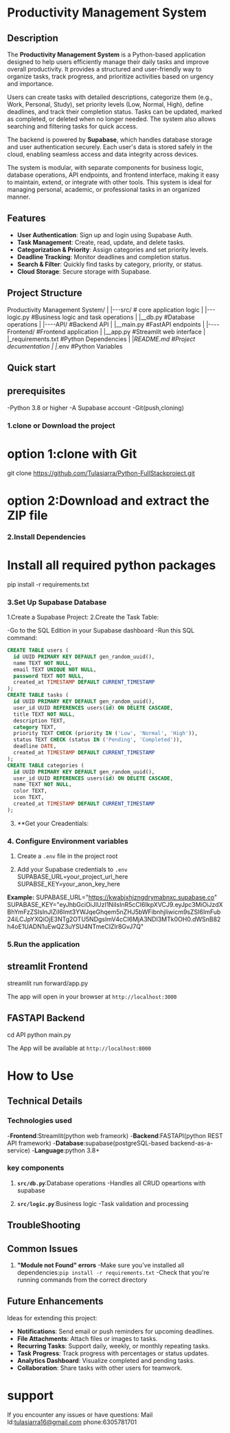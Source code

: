 # Productivity Management System

## Description

The **Productivity Management System** is a Python-based application designed to help users efficiently manage their daily tasks and improve overall productivity. It provides a structured and user-friendly way to organize tasks, track progress, and prioritize activities based on urgency and importance.

Users can create tasks with detailed descriptions, categorize them (e.g., Work, Personal, Study), set priority levels (Low, Normal, High), define deadlines, and track their completion status. Tasks can be updated, marked as completed, or deleted when no longer needed. The system also allows searching and filtering tasks for quick access.

The backend is powered by **Supabase**, which handles database storage and user authentication securely. Each user's data is stored safely in the cloud, enabling seamless access and data integrity across devices.

The system is modular, with separate components for business logic, database operations, API endpoints, and frontend interface, making it easy to maintain, extend, or integrate with other tools. This system is ideal for managing personal, academic, or professional tasks in an organized manner.

## Features

- **User Authentication**: Sign up and login using Supabase Auth.  
- **Task Management**: Create, read, update, and delete tasks.  
- **Categorization & Priority**: Assign categories and set priority levels.  
- **Deadline Tracking**: Monitor deadlines and completion status.  
- **Search & Filter**: Quickly find tasks by category, priority, or status.  
- **Cloud Storage**: Secure storage with Supabase.  

## Project Structure
Productivity Management System/
|
|---src/             # core application logic
|     |---logic.py   #Business logic and task
operations
|     |__db.py       #Database operations
|
|----API/            #Backend API
|     |__main.py     #FastAPI endpoints
|
|----Frontend/       #Frontend application
|      |__app.py     #Streamlit web interface
|
|_requirements.txt  #Python Dependencies
|
|_README.md        #Project decumentation
|
|_.env             #Python Variables


## Quick start

## prerequisites


  -Python 3.8 or higher
  -A Supabase account
  -Git(push,cloning)

### 1.clone or Download the project
# option 1:clone with Git
git clone https://github.com/Tulasiarra/Python-FullStackproject.git

# option 2:Download and extract the ZIP file
### 2.Install Dependencies

# Install all required python packages
pip install -r requirements.txt

### 3.Set Up Supabase Database

  1.Create a Supabase Project:
  2.Create the Task Table:

  -Go to the SQL Edition in your Supabase dashboard
  -Run this SQL command:
  ```sql
  CREATE TABLE users (
    id UUID PRIMARY KEY DEFAULT gen_random_uuid(),
    name TEXT NOT NULL,
    email TEXT UNIQUE NOT NULL,
    password TEXT NOT NULL,
    created_at TIMESTAMP DEFAULT CURRENT_TIMESTAMP
);
CREATE TABLE tasks (
    id UUID PRIMARY KEY DEFAULT gen_random_uuid(),
    user_id UUID REFERENCES users(id) ON DELETE CASCADE,
    title TEXT NOT NULL,
    description TEXT,
    category TEXT,
    priority TEXT CHECK (priority IN ('Low', 'Normal', 'High')),
    status TEXT CHECK (status IN ('Pending', 'Completed')),
    deadline DATE,
    created_at TIMESTAMP DEFAULT CURRENT_TIMESTAMP
);
CREATE TABLE categories (
    id UUID PRIMARY KEY DEFAULT gen_random_uuid(),
    user_id UUID REFERENCES users(id) ON DELETE CASCADE,
    name TEXT NOT NULL,
    color TEXT,         
    icon TEXT,          
    created_at TIMESTAMP DEFAULT CURRENT_TIMESTAMP
);
```
3. **Get your Creadentials:

### 4. Configure Environment variables

1. Create a `.env` file in the project root

2. Add your Supabase credentials to `.env`
SUPABASE_URL=your_project_url_here
SUPABSE_KEY=your_anon_key_here


**Example:**
SUPABASE_URL="https://kwabjxhjzngdrymabnxc.supabase.co"
SUPABASE_KEY="eyJhbGciOiJIUzI1NiIsInR5cCI6IkpXVCJ9.eyJpc3MiOiJzdXBhYmFzZSIsInJlZiI6Imt3YWJqeGhqem5nZHJ5bWFibnhjIiwicm9sZSI6ImFub24iLCJpYXQiOjE3NTg2OTU5NDgsImV4cCI6MjA3NDI3MTk0OH0.dWSnB82h4oE1UADN1uEwQZ3uYSU4NTmeCIZlr8GvJ7Q"

### 5.Run the application

## streamlit Frontend
streamlit run forward/app.py

The app will open in your browser at `http://localhost:3000`

## FASTAPI Backend

cd API
python main.py

The App will be available at `http://localhost:8000`
   

# How to Use
## Technical Details


### Technologies used


-**Frontend**:Streamlit(python web frameork)
-**Backend**:FASTAPI(python REST API framework)
-**Database**:supabase(postgreSQL-based backend-as-a-service)
-**Language**:python 3.8+

### key components

1. **`src/db.py`**:Database operations
    -Handles all CRUD opeartions with supabase

2. **`src/logic.py`**:Business logic
    -Task validation and processing


## TroubleShooting

## Common Issues

1. **"Module not Found" errors**
     -Make sure you've installed all dependencies:`pip install -r requirements.txt`
     -Check that you're running commands from the correct directory

## Future Enhancements

Ideas for extending this project:


- **Notifications**: Send email or push reminders for upcoming deadlines.  
- **File Attachments**: Attach files or images to tasks.  
- **Recurring Tasks**: Support daily, weekly, or monthly repeating tasks.  
- **Task Progress**: Track progress with percentages or status updates.  
- **Analytics Dashboard**: Visualize completed and pending tasks.  
- **Collaboration**: Share tasks with other users for teamwork.  


# support

If you encounter any issues or have questions:
Mail Id:tulasiarra16@gmail.com
phone:6305781701